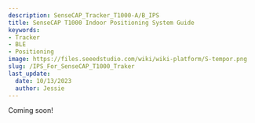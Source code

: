 ```yaml
---
description: SenseCAP_Tracker_T1000-A/B_IPS
title: SenseCAP T1000 Indoor Positioning System Guide
keywords:
- Tracker
- BLE
- Positioning
image: https://files.seeedstudio.com/wiki/wiki-platform/S-tempor.png
slug: /IPS_For_SenseCAP_T1000_Traker
last_update:
  date: 10/13/2023
  author: Jessie
---
```


Coming soon!